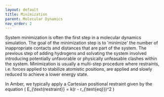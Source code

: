 ```yaml
---
layout: default
title: Minimization
parent: Molecular Dynamics
nav_order: 2
---
```


System minimization is often the first step in a molecular dynamics simulation. The goal of the minimization step is to 'minimize' the number of inappropriate contacts and distances that are part of the system. The previous step of adding hydrogens and solvating the system involved introducing potentially unfavorable or physically unfeasable clashes within the system. Minimization is usually a multi-step procedure where restraints, i.e. forces applied to stabilize atomistic positions, are applied and slowly reduced to achieve a lower energy state. 

In Amber, we typically apply a Cartesian positional restraint given by the equation \( E_{\text{restraint}} = k(r - r_{\text{eq}})^2 \)

